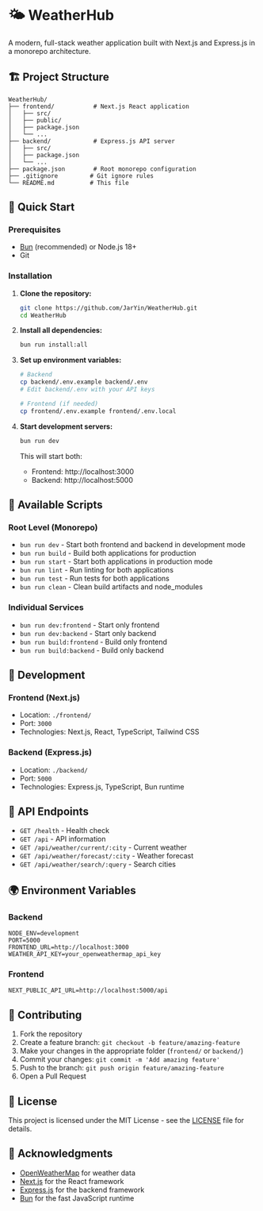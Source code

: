 # 🌤️ WeatherHub

A modern, full-stack weather application built with Next.js and Express.js in a monorepo architecture.

## 🏗️ Project Structure

```
WeatherHub/
├── frontend/           # Next.js React application
│   ├── src/
│   ├── public/
│   ├── package.json
│   └── ...
├── backend/            # Express.js API server
│   ├── src/
│   ├── package.json
│   └── ...
├── package.json        # Root monorepo configuration
├── .gitignore         # Git ignore rules
└── README.md          # This file
```

## 🚀 Quick Start

### Prerequisites
- [Bun](https://bun.sh) (recommended) or Node.js 18+
- Git

### Installation

1. **Clone the repository:**
   ```bash
   git clone https://github.com/JarYin/WeatherHub.git
   cd WeatherHub
   ```

2. **Install all dependencies:**
   ```bash
   bun run install:all
   ```

3. **Set up environment variables:**
   ```bash
   # Backend
   cp backend/.env.example backend/.env
   # Edit backend/.env with your API keys
   
   # Frontend (if needed)
   cp frontend/.env.example frontend/.env.local
   ```

4. **Start development servers:**
   ```bash
   bun run dev
   ```

   This will start both:
   - Frontend: http://localhost:3000
   - Backend: http://localhost:5000

## 📜 Available Scripts

### Root Level (Monorepo)
- `bun run dev` - Start both frontend and backend in development mode
- `bun run build` - Build both applications for production
- `bun run start` - Start both applications in production mode
- `bun run lint` - Run linting for both applications
- `bun run test` - Run tests for both applications
- `bun run clean` - Clean build artifacts and node_modules

### Individual Services
- `bun run dev:frontend` - Start only frontend
- `bun run dev:backend` - Start only backend
- `bun run build:frontend` - Build only frontend
- `bun run build:backend` - Build only backend

## 🔧 Development

### Frontend (Next.js)
- Location: `./frontend/`
- Port: `3000`
- Technologies: Next.js, React, TypeScript, Tailwind CSS

### Backend (Express.js)
- Location: `./backend/`
- Port: `5000`
- Technologies: Express.js, TypeScript, Bun runtime

## 📡 API Endpoints

- `GET /health` - Health check
- `GET /api` - API information
- `GET /api/weather/current/:city` - Current weather
- `GET /api/weather/forecast/:city` - Weather forecast
- `GET /api/weather/search/:query` - Search cities

## 🌍 Environment Variables

### Backend
```env
NODE_ENV=development
PORT=5000
FRONTEND_URL=http://localhost:3000
WEATHER_API_KEY=your_openweathermap_api_key
```

### Frontend
```env
NEXT_PUBLIC_API_URL=http://localhost:5000/api
```

## 🤝 Contributing

1. Fork the repository
2. Create a feature branch: `git checkout -b feature/amazing-feature`
3. Make your changes in the appropriate folder (`frontend/` or `backend/`)
4. Commit your changes: `git commit -m 'Add amazing feature'`
5. Push to the branch: `git push origin feature/amazing-feature`
6. Open a Pull Request

## 📝 License

This project is licensed under the MIT License - see the [LICENSE](LICENSE) file for details.

## 🙏 Acknowledgments

- [OpenWeatherMap](https://openweathermap.org/) for weather data
- [Next.js](https://nextjs.org/) for the React framework
- [Express.js](https://expressjs.com/) for the backend framework
- [Bun](https://bun.sh/) for the fast JavaScript runtime
